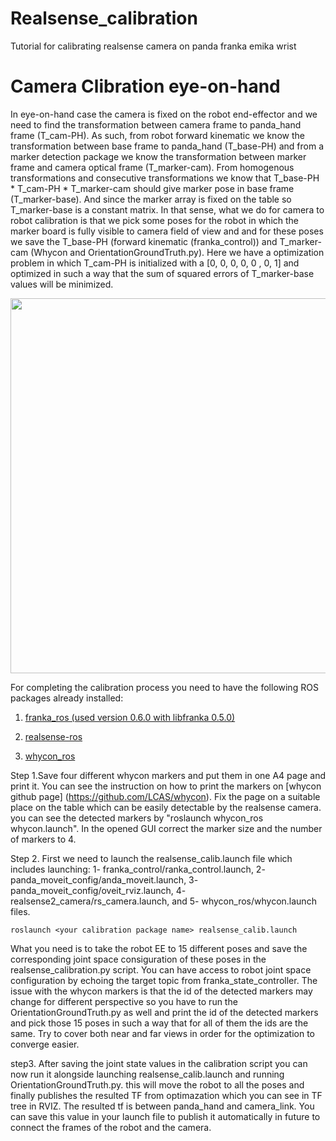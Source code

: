 # Realsense_calibration
Tutorial for calibrating realsense camera on panda franka emika wrist 



**Camera Clibration eye-on-hand**
=====================================
In eye-on-hand case the camera is fixed on the robot end-effector and we need to find the transformation between camera frame to panda_hand frame (T_cam-PH). As such, from robot forward kinematic we know the transformation between base frame to panda_hand (T_base-PH) and from a marker detection package we know the transformation between marker frame and camera optical frame (T_marker-cam). From homogenous transformations and consecutive transformations we know that T_base-PH * T_cam-PH * T_marker-cam should give marker pose in base frame (T_marker-base). And since the marker array is fixed on the table so T_marker-base is a constant matrix. In that sense, what we do for camera to robot calibration is that we pick some poses for the robot in which the marker board is fully visible to camera field of view and and for these poses we save the T_base-PH (forward kinematic (franka_control)) and T_marker-cam (Whycon and OrientationGroundTruth.py). Here we have a optimization problem in which T_cam-PH is initialized with a [0, 0, 0, 0, 0 , 0, 1] and optimized in such a way that the sum of squared errors of
T_marker-base values will be minimized. 

<p align="center">
  <img width="600" src="image/calibrationdraw.png">
</p>

For completing the calibration process you need to have the following ROS packages already installed:

  1. [franka_ros (used version 0.6.0 with libfranka 0.5.0)](https://frankaemika.github.io/docs/franka_ros.html)

  2. [realsense-ros](https://github.com/IntelRealSense/realsense-ros)

  3. [whycon_ros](https://github.com/LCAS/whycon)

Step 1.Save four different whycon markers and put them in one A4 page and print it. You can see the instruction on how to print the markers on [whycon github page] (https://github.com/LCAS/whycon). Fix the page on a suitable place on the table which can be easily detectable by the realsense camera. you can see the detected markers by "roslaunch whycon_ros whycon.launch". In the opened GUI correct the marker size and the number of markers to 4. 

Step 2. 
First we need to launch the realsense_calib.launch file which includes launching: 1- franka_control/ranka_control.launch, 2- panda_moveit_config/anda_moveit.launch, 3- panda_moveit_config/oveit_rviz.launch, 4- realsense2_camera/rs_camera.launch, and 5- whycon_ros/whycon.launch files.

    roslaunch <your calibration package name> realsense_calib.launch

What you need is to take the robot EE to 15 different poses and save the corresponding joint space consiguration of these poses in the realsense_calibration.py script. You can have access to robot joint space configuration by echoing the target topic from franka_state_controller. The issue with the whycon markers is that the id of the detected markers may change for different perspective so you have to run the OrientationGroundTruth.py as well and print the id of the detected markers and pick those 15 poses in such a way that for all of them the ids are the same. Try to cover both near and far views in order for the optimization to converge easier. 

step3.
After saving the joint state values in the calibration script you can now run it alongside launching realsense_calib.launch and running OrientationGroundTruth.py. this will move the robot to all the poses and finally publishes the resulted TF from optimazation which you can see in TF tree in RVIZ. The resulted tf is between panda_hand and camera_link. You can save this value in your launch file to publish it automatically in future to connect the frames of the robot and the camera.

